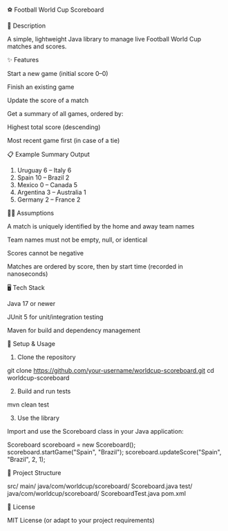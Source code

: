 ⚽️ Football World Cup Scoreboard

📄 Description

A simple, lightweight Java library to manage live Football World Cup matches and scores.

✨ Features

Start a new game (initial score 0–0)

Finish an existing game

Update the score of a match

Get a summary of all games, ordered by:

Highest total score (descending)

Most recent game first (in case of a tie)

📋 Example Summary Output

1. Uruguay 6 – Italy 6
2. Spain 10 – Brazil 2
3. Mexico 0 – Canada 5
4. Argentina 3 – Australia 1
5. Germany 2 – France 2

👨‍💻 Assumptions

A match is uniquely identified by the home and away team names

Team names must not be empty, null, or identical

Scores cannot be negative

Matches are ordered by score, then by start time (recorded in nanoseconds)

🖥️ Tech Stack

Java 17 or newer

JUnit 5 for unit/integration testing

Maven for build and dependency management

📅 Setup & Usage

1. Clone the repository

git clone https://github.com/your-username/worldcup-scoreboard.git
cd worldcup-scoreboard

2. Build and run tests

mvn clean test

3. Use the library

Import and use the Scoreboard class in your Java application:

Scoreboard scoreboard = new Scoreboard();
scoreboard.startGame("Spain", "Brazil");
scoreboard.updateScore("Spain", "Brazil", 2, 1);

📁 Project Structure

src/
  main/
    java/com/worldcup/scoreboard/
      Scoreboard.java
  test/
    java/com/worldcup/scoreboard/
      ScoreboardTest.java
pom.xml

📄 License

MIT License (or adapt to your project requirements)
